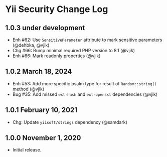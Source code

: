 # Yii Security Change Log

## 1.0.3 under development

- Enh #62: Use `SensitiveParameter` attribute to mark sensitive parameters (@dehbka, @vjik)
- Chg #66: Bump minimal required PHP version to 8.1 (@vjik)
- Enh #66: Mark readonly properties (@vjik)
 
## 1.0.2 March 18, 2024

- Enh #53: Add more specific psalm type for result of `Random::string()` method (@vjik)
- Bug #35: Add missed `ext-hash` and `ext-openssl` dependencies (@vjik)

## 1.0.1 February 10, 2021

- Chg: Update `yiisoft/strings` dependency (@samdark)

## 1.0.0 November 1, 2020

- Initial release.

